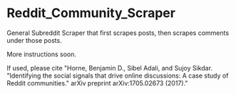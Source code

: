 # Reddit_Community_Scraper
General Subreddit Scraper that first scrapes posts, then scrapes comments under those posts. 

More instructions soon.

If used, please cite "Horne, Benjamin D., Sibel Adali, and Sujoy Sikdar. "Identifying the social signals that drive online discussions: A case study of Reddit communities." arXiv preprint arXiv:1705.02673 (2017)."
